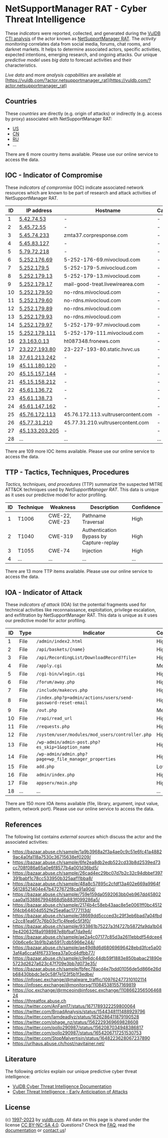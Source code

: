 # NetSupportManager RAT - Cyber Threat Intelligence

These _indicators_ were reported, collected, and generated during the [VulDB CTI analysis](https://vuldb.com/?kb.cti) of the actor known as [NetSupportManager RAT](https://vuldb.com/?actor.netsupportmanager_rat). The _activity monitoring_ correlates data from social media, forums, chat rooms, and darknet markets. It helps to determine associated actors, specific activities, expected intentions, emerging research, and ongoing attacks. Our unique _predictive model_ uses _big data_ to forecast activities and their characteristics.

_Live data_ and more _analysis capabilities_ are available at [https://vuldb.com/?actor.netsupportmanager_rat](https://vuldb.com/?actor.netsupportmanager_rat)

## Countries

These _countries_ are directly (e.g. origin of attacks) or indirectly (e.g. access by proxy) associated with NetSupportManager RAT:

* [US](https://vuldb.com/?country.us)
* [CN](https://vuldb.com/?country.cn)
* [RU](https://vuldb.com/?country.ru)
* ...

There are 6 more country items available. Please use our online service to access the data.

## IOC - Indicator of Compromise

These _indicators of compromise_ (IOC) indicate associated network resources which are known to be part of research and attack activities of NetSupportManager RAT.

ID | IP address | Hostname | Campaign | Confidence
-- | ---------- | -------- | -------- | ----------
1 | [5.42.74.53](https://vuldb.com/?ip.5.42.74.53) | - | - | High
2 | [5.45.72.55](https://vuldb.com/?ip.5.45.72.55) | - | - | High
3 | [5.45.74.233](https://vuldb.com/?ip.5.45.74.233) | zmta37.corpresponse.com | - | High
4 | [5.45.83.127](https://vuldb.com/?ip.5.45.83.127) | - | - | High
5 | [5.79.72.218](https://vuldb.com/?ip.5.79.72.218) | - | - | High
6 | [5.252.176.69](https://vuldb.com/?ip.5.252.176.69) | 5-252-176-69.mivocloud.com | - | High
7 | [5.252.179.5](https://vuldb.com/?ip.5.252.179.5) | 5-252-179-5.mivocloud.com | - | High
8 | [5.252.179.13](https://vuldb.com/?ip.5.252.179.13) | 5-252-179-13.mivocloud.com | - | High
9 | [5.252.179.17](https://vuldb.com/?ip.5.252.179.17) | mail-good-treat.livewirearea.com | - | High
10 | [5.252.179.50](https://vuldb.com/?ip.5.252.179.50) | no-rdns.mivocloud.com | - | High
11 | [5.252.179.60](https://vuldb.com/?ip.5.252.179.60) | no-rdns.mivocloud.com | - | High
12 | [5.252.179.89](https://vuldb.com/?ip.5.252.179.89) | no-rdns.mivocloud.com | - | High
13 | [5.252.179.93](https://vuldb.com/?ip.5.252.179.93) | no-rdns.mivocloud.com | - | High
14 | [5.252.179.97](https://vuldb.com/?ip.5.252.179.97) | 5-252-179-97.mivocloud.com | - | High
15 | [5.252.179.111](https://vuldb.com/?ip.5.252.179.111) | 5-252-179-111.mivocloud.com | - | High
16 | [23.163.0.13](https://vuldb.com/?ip.23.163.0.13) | ht087348.fronews.com | - | High
17 | [23.227.193.80](https://vuldb.com/?ip.23.227.193.80) | 23-227-193-80.static.hvvc.us | - | High
18 | [37.61.213.242](https://vuldb.com/?ip.37.61.213.242) | - | - | High
19 | [45.11.180.120](https://vuldb.com/?ip.45.11.180.120) | - | - | High
20 | [45.15.157.144](https://vuldb.com/?ip.45.15.157.144) | - | - | High
21 | [45.15.158.212](https://vuldb.com/?ip.45.15.158.212) | - | - | High
22 | [45.61.136.72](https://vuldb.com/?ip.45.61.136.72) | - | - | High
23 | [45.61.138.73](https://vuldb.com/?ip.45.61.138.73) | - | - | High
24 | [45.61.147.162](https://vuldb.com/?ip.45.61.147.162) | - | - | High
25 | [45.76.172.113](https://vuldb.com/?ip.45.76.172.113) | 45.76.172.113.vultrusercontent.com | - | High
26 | [45.77.31.210](https://vuldb.com/?ip.45.77.31.210) | 45.77.31.210.vultrusercontent.com | - | High
27 | [45.133.203.205](https://vuldb.com/?ip.45.133.203.205) | - | - | High
28 | ... | ... | ... | ...

There are 109 more IOC items available. Please use our online service to access the data.

## TTP - Tactics, Techniques, Procedures

_Tactics, techniques, and procedures_ (TTP) summarize the suspected MITRE ATT&CK techniques used by _NetSupportManager RAT_. This data is unique as it uses our predictive model for actor profiling.

ID | Technique | Weakness | Description | Confidence
-- | --------- | -------- | ----------- | ----------
1 | T1006 | CWE-22, CWE-23 | Pathname Traversal | High
2 | T1040 | CWE-319 | Authentication Bypass by Capture-replay | High
3 | T1055 | CWE-74 | Injection | High
4 | ... | ... | ... | ...

There are 13 more TTP items available. Please use our online service to access the data.

## IOA - Indicator of Attack

These _indicators of attack_ (IOA) list the potential fragments used for technical activities like reconnaissance, exploitation, privilege escalation, and exfiltration by NetSupportManager RAT. This data is unique as it uses our predictive model for actor profiling.

ID | Type | Indicator | Confidence
-- | ---- | --------- | ----------
1 | File | `/admin/index2.html` | High
2 | File | `/api/baskets/{name}` | High
3 | File | `/api/RecordingList/DownloadRecord?file=` | High
4 | File | `/apply.cgi` | Medium
5 | File | `/cgi-bin/wlogin.cgi` | High
6 | File | `/forum/away.php` | High
7 | File | `/include/makecvs.php` | High
8 | File | `/index.php?p=admin/actions/users/send-password-reset-email` | High
9 | File | `/out.php` | Medium
10 | File | `/rapi/read_url` | High
11 | File | `/requests.php` | High
12 | File | `/system/user/modules/mod_users/controller.php` | High
13 | File | `/wp-admin/admin-post.php?es_skip=1&option_name` | High
14 | File | `/wp-admin/admin.php?page=wp_file_manager_properties` | High
15 | File | `add.php` | Low
16 | File | `admin/index.php` | High
17 | File | `appserv/main.php` | High
18 | ... | ... | ...

There are 150 more IOA items available (file, library, argument, input value, pattern, network port). Please use our online service to access the data.

## References

The following list contains _external sources_ which discuss the actor and the associated activities:

* https://bazaar.abuse.ch/sample/1a9b3968a2f3a4ae0c9c51e6fc41a48829ac4a0fa118a7530c36715638ef0209/
* https://bazaar.abuse.ch/sample/6fe2ea8db2edb522cd33b8d2539ed73cc708f086a65a0e6f8577b4a001d36bd5/
* https://bazaar.abuse.ch/sample/26cad4ec29bc07d7b2c32c94dbbef397391babf1c78cc533950b325aaf11bba8/
* https://bazaar.abuse.ch/sample/48a8c57895c2cfdf13a402e669a9964f56128521404e47b4727672f8ca91a90d/
* https://bazaar.abuse.ch/sample/759e159da0592063bb0eb967dd45802caa0a1538867994868d5b883f099286a5/
* https://bazaar.abuse.ch/sample/2174b4c58eb43aac8e5e0061ff0bc45125f4cb64404d552fe25ea6ac1777113d/
* https://bazaar.abuse.ch/sample/38669dd5ccced3c29f3eb6bad7a04fbdc2cc81ea6f7c76b03cf1c4fee6c5f3f0/
* https://bazaar.abuse.ch/sample/933861b75227a3f4727b5872fa9da1b049e420632f8a9198987e8bfbaf7da9e6/
* https://bazaar.abuse.ch/sample/ae2a4c07177c85d3a2611ebbdf54dcee400b6ce6c3b91b2ab5917cdb5966e244/
* https://bazaar.abuse.ch/sample/ae49d8d6d68069696428ebd3fce5a003af4a6ccaf4f67331eea37a0cd4dfbb77/
* https://bazaar.abuse.ch/sample/c9e6dc44db59f1883e850babac21890e5723d2627a623c47f709e3bb7d073e35/
* https://bazaar.abuse.ch/sample/fbfec78acd4e7bdd01056de5d866e26db68430bbdc3e0c58f7e123f5b1f3edbe/
* https://infosec.exchange/@malware_traffic/109762477310102114
* https://infosec.exchange/@monitorsg/110845381557169819
* https://ioc.exchange/@rmceoin@infosec.exchange/110866235650646824
* https://threatfox.abuse.ch
* https://twitter.com/AnFam17/status/1671789322259800064
* https://twitter.com/BroadAnalysis/status/1544348111488929796
* https://twitter.com/Iamdeadlyz/status/1626286411879190528
* https://twitter.com/phage_nz/status/1562229369669828608
* https://twitter.com/pollo290987/status/1562087034948386817
* https://twitter.com/pollo290987/status/1654206717251530753
* https://twitter.com/StopMalvertisin/status/1648223628067237890
* https://urlhaus.abuse.ch/host/navitainer.net/

## Literature

The following _articles_ explain our unique predictive cyber threat intelligence:

* [VulDB Cyber Threat Intelligence Documentation](https://vuldb.com/?kb.cti)
* [Cyber Threat Intelligence - Early Anticipation of Attacks](https://www.scip.ch/en/?labs.20201022)

## License

(c) [1997-2023](https://vuldb.com/?kb.changelog) by [vuldb.com](https://vuldb.com/?kb.about). All data on this page is shared under the license [CC BY-NC-SA 4.0](https://creativecommons.org/licenses/by-nc-sa/4.0/). Questions? Check the [FAQ](https://vuldb.com/?kb.faq), read the [documentation](https://vuldb.com/?kb) or [contact us](https://vuldb.com/?contact)!

